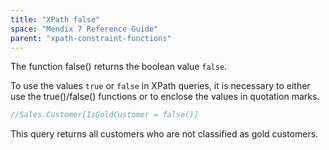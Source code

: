 ```yaml
---
title: "XPath false"
space: "Mendix 7 Reference Guide"
parent: "xpath-constraint-functions"
---
```



The function false() returns the boolean value `false`.

To use the values `true` or `false` in XPath queries, it is necessary to either use the true()/false() functions or to enclose the values in quotation marks.

```java
//Sales.Customer[IsGoldCustomer = false()]
```

This query returns all customers who are not classified as gold customers.
